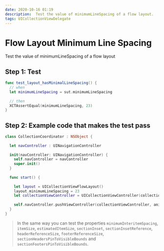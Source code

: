 ```yaml
---
date: 2020-10-16 01:19
description:  Test the value of minimumLineSpacing of a flow layout.
tags: UICollectionViewDelegate
---
```


# Flow Layout Minimum Line Spacing

Test the value of minimumLineSpacing of a flow layout

## Step 1: Test

```swift
func test_layout_hasMinimalLineSpacing() {
  // when
  let minimumLineSpacing = sut.minimumLineSpacing
  
  // then
  XCTAssertEqual(minimumLineSpacing, 23)
}
```

## Step 2: Example code that makes the test pass

```swift
class CollectionCoordinator : NSObject {
  
  let navController : UINavigationController
  
  init(navController: UINavigationController) {
    self.navController = navController
    super.init()
  }
  
  func start() {
    
    let layout = UICollectionViewFlowLayout()
    layout.minimumLineSpacing = 23
    let collectionViewController = UICollectionViewController(collectionViewLayout: layout)
    
    self.navController.pushViewController(collectionViewController, animated: false)
  }
}
```

> In the same way you can test the properties `minimumInteritemSpacing`, `itemSize`, `estimatedItemSize`, `sectionInset`, `sectionInsetReference`, `headerReferenceSize`, `footerReferenceSize`, `sectionHeadersPinToVisibleBounds` and `sectionFootersPinToVisibleBounds`.
